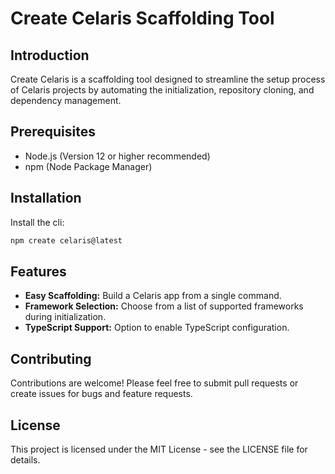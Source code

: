 
# Create Celaris Scaffolding Tool

## Introduction

Create Celaris is a scaffolding tool designed to streamline the setup process of Celaris projects by automating the initialization, repository cloning, and dependency management.

## Prerequisites

- Node.js (Version 12 or higher recommended)
- npm (Node Package Manager)

## Installation

Install the cli:

```bash
npm create celaris@latest
```

## Features

- **Easy Scaffolding:** Build a Celaris app from a single command.
- **Framework Selection:** Choose from a list of supported frameworks during initialization.
- **TypeScript Support:** Option to enable TypeScript configuration.


## Contributing

Contributions are welcome! Please feel free to submit pull requests or create issues for bugs and feature requests.

## License

This project is licensed under the MIT License - see the LICENSE file for details. 
